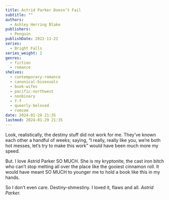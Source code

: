```yaml
---
title: Astrid Parker Doesn’t Fail
subtitle: ""
authors:
  - Ashley Herring Blake
publishers:
  - Penguin
publishDate: 2022-11-22
series:
  - Bright Falls
series_weight: 2
genres:
  - fiction
  - romance
shelves:
  - contemporary-romance
  - canonical-bisexuals
  - book-wifes
  - pacific-northwest
  - nonbinary
  - f-f
  - queerly-beloved
  - romcom
date: 2024-01-29 21:35
lastmod: 2024-01-29 21:35
---
```

Look, realistically, the destiny stuff did not work for me. They’ve known each other a handful of weeks; saying, “I really, really like you, we’re both hot messes, let’s try to make this work” would have been much more my speed.

But. I love Astrid Parker SO MUCH. She is my kryptonite, the cast iron bitch who can’t stop melting all over the place like the gooiest cinnamon roll. It would have meant SO MUCH to younger me to hold a book like this in my hands. 

So I don’t even care. Destiny-shmestiny. I loved it, flaws and all. _Astrid Parker._